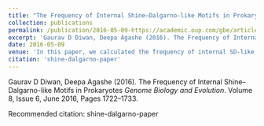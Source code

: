 ```yaml
---
title: "The Frequency of Internal Shine–Dalgarno-like Motifs in Prokaryotes"
collection: publications
permalink: /publication/2016-05-09-https://academic.oup.com/gbe/article-pdf/8/6/1722/17482828/evw107.pdf
excerpt: 'Gaurav D Diwan, Deepa Agashe (2016). The Frequency of Internal Shine–Dalgarno-like Motifs in Prokaryotes <i>Genome Biology and Evolution</i>. Volume 8, Issue 6, June 2016, Pages 1722–1733.'
date: 2016-05-09
venue: 'In this paper, we calculated the frequency of internal SD-like motifs, which act as ribosome pausing sites and explored the factors influencing the selection acting on these potentially problematic motifs'
citation: 'shine-dalgarno-paper'
---
```

Gaurav D Diwan, Deepa Agashe (2016). The Frequency of Internal Shine–Dalgarno-like Motifs in Prokaryotes <i>Genome Biology and Evolution</i>. Volume 8, Issue 6, June 2016, Pages 1722–1733.

Recommended citation: shine-dalgarno-paper